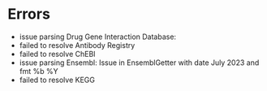 # Errors

- issue parsing Drug Gene Interaction Database: 
- failed to resolve Antibody Registry
- failed to resolve ChEBI
- issue parsing Ensembl: Issue in EnsemblGetter with date July 2023 and fmt %b %Y
- failed to resolve KEGG